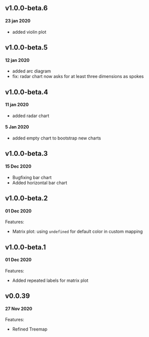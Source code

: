 ## v1.0.0-beta.6

#### 23 jan 2020

- added violin plot

## v1.0.0-beta.5

#### 12 jan 2020

- added arc diagram
- fix: radar chart now asks for at least three dimensions as spokes

## v1.0.0-beta.4

#### 11 jan 2020

- added radar chart

#### 5 Jan 2020

- added empty chart to bootstrap new charts

## v1.0.0-beta.3

#### 15 Dec 2020

- Bugfixing bar chart
- Added horizontal bar chart

## v1.0.0-beta.2

#### 01 Dec 2020

Features:

- Matrix plot: using `undefined` for default color in custom mapping

## v1.0.0-beta.1

#### 01 Dec 2020

Features:

- Added repeated labels for matrix plot

## v0.0.39

#### 27 Nov 2020

Features:

- Refined Treemap

